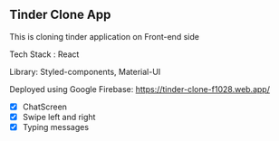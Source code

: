 ## Tinder Clone App

This is cloning tinder application on Front-end side

Tech Stack : React

Library: Styled-components, Material-UI

Deployed using Google Firebase: https://tinder-clone-f1028.web.app/

- [x] ChatScreen
- [x] Swipe left and right
- [x] Typing messages
